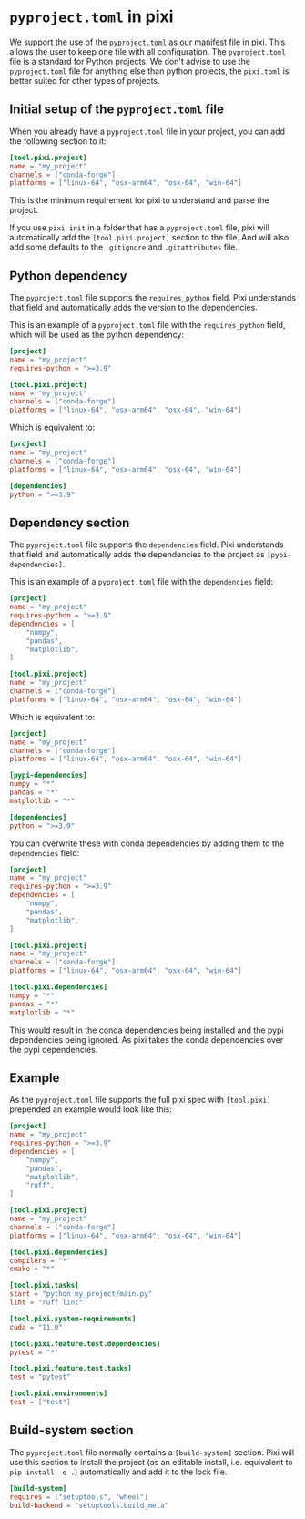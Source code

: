 # `pyproject.toml` in pixi
We support the use of the `pyproject.toml` as our manifest file in pixi.
This allows the user to keep one file with all configuration.
The `pyproject.toml` file is a standard for Python projects.
We don't advise to use the `pyproject.toml` file for anything else than python projects, the `pixi.toml` is better suited for other types of projects.

## Initial setup of the `pyproject.toml` file
When you already have a `pyproject.toml` file in your project, you can add the following section to it:
```toml
[tool.pixi.project]
name = "my_project"
channels = ["conda-forge"]
platforms = ["linux-64", "osx-arm64", "osx-64", "win-64"]
```
This is the minimum requirement for pixi to understand and parse the project.

If you use `pixi init` in a folder that has a `pyproject.toml` file, pixi will automatically add the `[tool.pixi.project]` section to the file.
And will also add some defaults to the `.gitignore` and `.gitattributes` file.

## Python dependency
The `pyproject.toml` file supports the `requires_python` field.
Pixi understands that field and automatically adds the version to the dependencies.

This is an example of a `pyproject.toml` file with the `requires_python` field, which will be used as the python dependency:
```toml title="pyproject.toml"
[project]
name = "my_project"
requires-python = ">=3.9"

[tool.pixi.project]
name = "my_project"
channels = ["conda-forge"]
platforms = ["linux-64", "osx-arm64", "osx-64", "win-64"]
```
Which is equivalent to:
```toml title="equivalent pixi.toml"
[project]
name = "my_project"
channels = ["conda-forge"]
platforms = ["linux-64", "osx-arm64", "osx-64", "win-64"]

[dependencies]
python = ">=3.9"
```

## Dependency section
The `pyproject.toml` file supports the `dependencies` field.
Pixi understands that field and automatically adds the dependencies to the project as `[pypi-dependencies]`.

This is an example of a `pyproject.toml` file with the `dependencies` field:
```toml title="pyproject.toml"
[project]
name = "my_project"
requires-python = ">=3.9"
dependencies = [
    "numpy",
    "pandas",
    "matplotlib",
]

[tool.pixi.project]
name = "my_project"
channels = ["conda-forge"]
platforms = ["linux-64", "osx-arm64", "osx-64", "win-64"]
```

Which is equivalent to:
```toml title="equivalent pixi.toml"
[project]
name = "my_project"
channels = ["conda-forge"]
platforms = ["linux-64", "osx-arm64", "osx-64", "win-64"]

[pypi-dependencies]
numpy = "*"
pandas = "*"
matplotlib = "*"

[dependencies]
python = ">=3.9"
```

You can overwrite these with conda dependencies by adding them to the `dependencies` field:
```toml title="pyproject.toml"
[project]
name = "my_project"
requires-python = ">=3.9"
dependencies = [
    "numpy",
    "pandas",
    "matplotlib",
]

[tool.pixi.project]
name = "my_project"
channels = ["conda-forge"]
platforms = ["linux-64", "osx-arm64", "osx-64", "win-64"]

[tool.pixi.dependencies]
numpy = "*"
pandas = "*"
matplotlib = "*"
```
This would result in the conda dependencies being installed and the pypi dependencies being ignored.
As pixi takes the conda dependencies over the pypi dependencies.

## Example
As the `pyproject.toml` file supports the full pixi spec with `[tool.pixi]` prepended an example would look like this:
```toml title="pyproject.toml"
[project]
name = "my_project"
requires-python = ">=3.9"
dependencies = [
    "numpy",
    "pandas",
    "matplotlib",
    "ruff",
]

[tool.pixi.project]
name = "my_project"
channels = ["conda-forge"]
platforms = ["linux-64", "osx-arm64", "osx-64", "win-64"]

[tool.pixi.dependencies]
compilers = "*"
cmake = "*"

[tool.pixi.tasks]
start = "python my_project/main.py"
lint = "ruff lint"

[tool.pixi.system-requirements]
cuda = "11.0"

[tool.pixi.feature.test.dependencies]
pytest = "*"

[tool.pixi.feature.test.tasks]
test = "pytest"

[tool.pixi.environments]
test = ["test"]
```

## Build-system section
The `pyproject.toml` file normally contains a `[build-system]` section.
Pixi will use this section to install the project (as an editable install, i.e. equivalent to `pip install -e .`) automatically and add it to the lock file.
```toml title="pyproject.toml"
[build-system]
requires = ["setuptools", "wheel"]
build-backend = "setuptools.build_meta"
```
